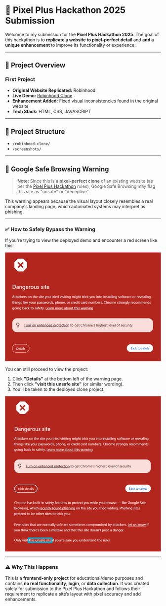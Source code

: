 # 🚀 Pixel Plus Hackathon 2025 Submission

Welcome to my submission for the **Pixel Plus Hackathon 2025**.
The goal of this hackathon is to **replicate a website to pixel-perfect detail** and **add a unique enhancement** to improve its functionality or experience.

---

## 📌 Project Overview

### First Project

- **Original Website Replicated:** Robinhood
- **Live Demo:** [Robinhood Clone](https://robinhood-clone-project.netlify.app/robinhood-clone/)
- **Enhancement Added:** Fixed visual inconsistencies found in the original website
- **Tech Stack:** HTML, CSS, JAVASCRIPT

---

## 📂 Project Structure

-  `/robinhood-clone/`
-  `/screenshots/`

---

## 🚧 Google Safe Browsing Warning

> **Note:** Since this is a **pixel-perfect clone** of an existing website (as per the [Pixel Plus Hackathon](https://form.typeform.com/to/lJqN5mmS) rules), Google Safe Browsing may flag this site as "unsafe" or "deceptive".

This warning appears because the visual layout closely resembles a real company's landing page, which automated systems may interpret as phishing.

---

### ✅ How to Safely Bypass the Warning

If you're trying to view the deployed demo and encounter a red screen like this:

![Google Chrome warning screen showing a "Dangerous site" message with options to go back to safety or view details.](./screenshots/dangerous-site.png)

You can still proceed to view the project:

1. Click **"Details"** at the bottom left of the warning page.
2. Then click **"visit this unsafe site"** (or similar wording).
3. You’ll be taken to the deployed clone project.

![Expanded Chrome warning showing details and the link to proceed anyway.](./screenshots/dangerous-site-details.png)

---

### ⚠️ Why This Happens

This is a **frontend-only project** for educational/demo purposes and contains **no real functionality**, **login**, or **data collection**. It was created solely for submission to the Pixel Plus Hackathon and follows their requirement to replicate a site’s layout with pixel accuracy and add enhancements.

